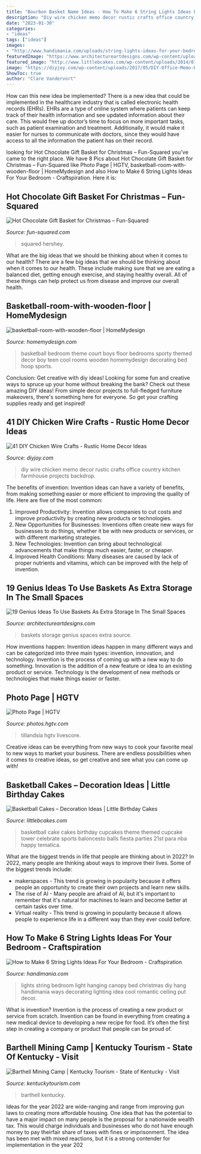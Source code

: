 ```yaml
---
title: "Bourbon Basket Name Ideas - How To Make 6 String Lights Ideas For Your Bedroom"
description: "Diy wire chicken memo decor rustic crafts office country kitchen farmhouse projects backdrop"
date: "2023-01-30"
categories:
- "ideas"
tags: ["ideas"]
images:
- "http://www.handimania.com/uploads/string-lights-ideas-for-your-bedroom06.jpg"
featuredImage: "https://www.architectureartdesigns.com/wp-content/uploads/2016/05/17-1.jpg"
featured_image: "http://www.littlebcakes.com/wp-content/uploads/2014/01/Basketball-Cake-Balls.jpg"
image: "https://diyjoy.com/wp-content/uploads/2017/05/DIY-Office-Memo-Board.jpg"
ShowToc: true
author: "Clare Vandervort"
---
```



How can this new idea be implemented?
There is a new idea that could be implemented in the healthcare industry that is called electronic health records (EHRs). EHRs are a type of online system where patients can keep track of their health information and see updated information about their care. This would free up doctor’s time to focus on more important tasks, such as patient examination and treatment. Additionally, it would make it easier for nurses to communicate with doctors, since they would have access to all the information the patient has on their record.

	

		
looking for Hot Chocolate Gift Basket for Christmas – Fun-Squared you've came to the right place. We have 8 Pics about Hot Chocolate Gift Basket for Christmas – Fun-Squared like Photo Page | HGTV, basketball-room-with-wooden-floor | HomeMydesign and also How to Make 6 String Lights Ideas For Your Bedroom - Craftspiration. Here it is:
		
    
## Hot Chocolate Gift Basket For Christmas – Fun-Squared

<img loading=lazy src="https://fun-squared.com/wp-content/uploads/2016/11/kisses-1.jpg" onerror="this.onerror=null;this.src='https://tse4.mm.bing.net/th?id=OIP.RwY66h0GqH9jpFB1uK4nDwHaLE&amp;pid=15.1';" alt="Hot Chocolate Gift Basket for Christmas – Fun-Squared">

_Source: fun-squared.com_

>squared hershey. 

	

What are the big ideas that we should be thinking about when it comes to our health?
There are a few big ideas that we should be thinking about when it comes to our health. These include making sure that we are eating a balanced diet, getting enough exercise, and staying healthy overall. All of these things can help protect us from disease and improve our overall health.

    
## Basketball-room-with-wooden-floor | HomeMydesign

<img loading=lazy src="https://homemydesign.com/wp-content/uploads/2014/06/basketball-room-with-wooden-floor.jpg" onerror="this.onerror=null;this.src='https://tse2.mm.bing.net/th?id=OIP.yiETi5ojcCh0Hapqtj2fZAHaHa&amp;pid=15.1';" alt="basketball-room-with-wooden-floor | HomeMydesign">

_Source: homemydesign.com_

>basketball bedroom theme court boys floor bedrooms sporty themed decor boy teen cool rooms wooden homemydesign decorating bed hoop sports. 

	

Conclusion: Get creative with diy ideas!
Looking for some fun and creative ways to spruce up your home without breaking the bank? Check out these amazing DIY ideas!
From simple decor projects to full-fledged furniture makeovers, there's something here for everyone. So get your crafting supplies ready and get inspired!

    
## 41 DIY Chicken Wire Crafts - Rustic Home Decor Ideas

<img loading=lazy src="https://diyjoy.com/wp-content/uploads/2017/05/DIY-Office-Memo-Board.jpg" onerror="this.onerror=null;this.src='https://tse2.mm.bing.net/th?id=OIP.cDdcFK552QYOCE7WZ7lUeQHaLJ&amp;pid=15.1';" alt="41 DIY Chicken Wire Crafts - Rustic Home Decor Ideas">

_Source: diyjoy.com_

>diy wire chicken memo decor rustic crafts office country kitchen farmhouse projects backdrop. 

	

The benefits of invention:
Invention ideas can have a variety of benefits, from making something easier or more efficient to improving the quality of life. Here are five of the most common: 
1. Improved Productivity: Invention allows companies to cut costs and improve productivity by creating new products or technologies.
2. New Opportunities for Businesses: Inventions often create new ways for businesses to do things, whether it be with new products or services, or with different marketing strategies.
3. New Technologies: Invention can bring about technological advancements that make things much easier, faster, or cheaper.
4. Improved Health Conditions: Many diseases are caused by lack of proper nutrients and vitamins, which can be improved with the help of invention. 
    
## 19 Genius Ideas To Use Baskets As Extra Storage In The Small Spaces

<img loading=lazy src="https://www.architectureartdesigns.com/wp-content/uploads/2016/05/17-1.jpg" onerror="this.onerror=null;this.src='https://tse2.mm.bing.net/th?id=OIP.hwLmvN_Cxeovq465Y1ILnQHaJ4&amp;pid=15.1';" alt="19 Genius Ideas To Use Baskets As Extra Storage In The Small Spaces">

_Source: architectureartdesigns.com_

>baskets storage genius spaces extra source. 

	

How inventions happen:
Invention ideas happen in many different ways and can be categorized into three main types: invention, innovation, and technology. Invention is the process of coming up with a new way to do something. Innovation is the addition of a new feature or idea to an existing product or service. Technology is the development of new methods or technologies that make things easier or faster.

    
## Photo Page | HGTV

<img loading=lazy src="https://hgtvhome.sndimg.com/content/dam/images/hgtv/fullset/2015/12/21/0/CI_Jenny-Peterson_P1060220a.jpg.rend.hgtvcom.616.924.suffix/1450734739553.jpeg" onerror="this.onerror=null;this.src='https://tse2.mm.bing.net/th?id=OIP.BranMHVuEXQvaGNr3i2YkAHaLH&amp;pid=15.1';" alt="Photo Page | HGTV">

_Source: photos.hgtv.com_

>tillandsia hgtv livescore. 

	

Creative ideas can be everything from new ways to cook your favorite meal to new ways to market your business. There are endless possibilities when it comes to creative ideas, so get creative and see what you can come up with!

    
## Basketball Cakes – Decoration Ideas | Little Birthday Cakes

<img loading=lazy src="http://www.littlebcakes.com/wp-content/uploads/2014/01/Basketball-Cake-Balls.jpg" onerror="this.onerror=null;this.src='https://tse4.mm.bing.net/th?id=OIP.AGiWBtBdbromzWyAqbJe3wHaLG&amp;pid=15.1';" alt="Basketball Cakes – Decoration Ideas | Little Birthday Cakes">

_Source: littlebcakes.com_

>basketball cake cakes birthday cupcakes theme themed cupcake tower celebrate sports baloncesto balls fiesta parties 21st para nba happy tematica. 

	

What are the biggest trends in life that people are thinking about in 2022?
In 2022, many people are thinking about ways to improve their lives. Some of the biggest trends include: 
- makerspaces - This trend is growing in popularity because it offers people an opportunity to create their own projects and learn new skills. 
- The rise of AI - Many people are afraid of AI, but it's important to remember that it's natural for machines to learn and become better at certain tasks over time. 
- Virtual reality - This trend is growing in popularity because it allows people to experience life in a different way than they ever could before.

    
## How To Make 6 String Lights Ideas For Your Bedroom - Craftspiration

<img loading=lazy src="http://www.handimania.com/uploads/string-lights-ideas-for-your-bedroom06.jpg" onerror="this.onerror=null;this.src='https://tse3.mm.bing.net/th?id=OIP.qXMW4q-vEBQysovU5vhXrQHaJ4&amp;pid=15.1';" alt="How to Make 6 String Lights Ideas For Your Bedroom - Craftspiration">

_Source: handimania.com_

>lights string bedroom light hanging canopy bed christmas diy hang handimania ways decorating lighting idea cool romantic ceiling put decor. 

	

What is invention?
Invention is the process of creating a new product or service from scratch. Invention can be found in everything from creating a new medical device to developing a new recipe for food. It’s often the first step in creating a company or product that people can be proud of.

    
## Barthell Mining Camp | Kentucky Tourism - State Of Kentucky - Visit

<img loading=lazy src="https://www.kentuckytourism.com/sites/default/files/listing_images/profile/5421/0-barthell-stayplayjune2015.jpg" onerror="this.onerror=null;this.src='https://tse3.mm.bing.net/th?id=OIP.cs4Vc3l-PIcl26lMx1VYXgHaE8&amp;pid=15.1';" alt="Barthell Mining Camp | Kentucky Tourism - State of Kentucky - Visit">

_Source: kentuckytourism.com_

>barthell kentucky. 

	

Ideas for the year 2022 are wide-ranging and range from improving gun laws to creating more affordable housing. One idea that has the potential to have a major impact on many people is the proposal for a nationwide wealth tax. This would charge individuals and businesses who do not have enough money to pay theirfair share of taxes with fines or imprisonment. The idea has been met with mixed reactions, but it is a strong contender for implementation in the year 202
